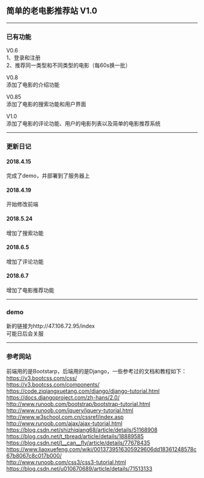 ## 简单的老电影推荐站 V1.0    

---
### 已有功能  
V0.6  
1、登录和注册  
2、推荐同一类型和不同类型的电影（每60s换一批）  
  
V0.8  
添加了电影的介绍功能  

V0.85  
添加了电影的搜索功能和用户界面  

V1.0  
添加了电影的评论功能、用户的电影列表以及简单的电影推荐系统  

---  
### 更新日记    
  
#### 2018.4.15  
完成了demo，并部署到了服务器上  
#### 2018.4.19  
开始修改前端  
#### 2018.5.24  
增加了搜索功能  
#### 2018.6.5  
增加了评论功能  
#### 2018.6.7  
增加了电影推荐功能  

---  

### demo  
新的链接为http://47.106.72.95/index  
可能日后会关服  

---  

### 参考网站  
前端用的是Bootstarp，后端用的是Django，一些参考过的文档和教程如下：  
https://v3.bootcss.com/css/  
https://v3.bootcss.com/components/  
https://code.ziqiangxuetang.com/django/django-tutorial.html  
https://docs.djangoproject.com/zh-hans/2.0/  
http://www.runoob.com/bootstrap/bootstrap-tutorial.html  
http://www.runoob.com/jquery/jquery-tutorial.html  
http://www.w3school.com.cn/cssref/index.asp  
http://www.runoob.com/ajax/ajax-tutorial.html  
https://blog.csdn.net/shizhiqiang68/article/details/51168908  
https://blog.csdn.net/t_tbread/article/details/18889585  
https://blog.csdn.net/I__can__fly/article/details/77678435  
https://www.liaoxuefeng.com/wiki/0013739516305929606dd18361248578c67b8067c8c017b000/  
http://www.runoob.com/css3/css3-tutorial.html  
https://blog.csdn.net/u010670689/article/details/71513133  